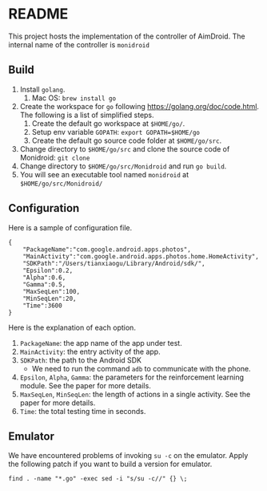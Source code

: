 # README


This project hosts the implementation of the controller of AimDroid.
The internal name of the controller is `monidroid`

## Build

1. Install `golang`.
    1. Mac OS: `brew install go`
2. Create the workspace for `go` following <https://golang.org/doc/code.html>. The following is a list of simplified steps.
    1. Create the default go workspace at `$HOME/go/`.
    2. Setup env variable `GOPATH`: `export GOPATH=$HOME/go`
    3. Create the default go source code folder at `$HOME/go/src`.
3. Change directory to `$HOME/go/src` and clone the source code of Monidroid: `git clone `
4. Change directory to `$HOME/go/src/Monidroid` and run `go build`.
5. You will see an executable tool named `monidroid` at `$HOME/go/src/Monidroid/`


## Configuration


Here is a sample of configuration file.

```
{
    "PackageName":"com.google.android.apps.photos",
    "MainActivity":"com.google.android.apps.photos.home.HomeActivity",
    "SDKPath":"/Users/tianxiaogu/Library/Android/sdk/",
    "Epsilon":0.2,
    "Alpha":0.6,
    "Gamma":0.5,
    "MaxSeqLen":100,
    "MinSeqLen":20,
    "Time":3600
}
```

Here is the explanation of each option.
1. `PackageName`: the app name of the app under test.
2. `MainActivity`: the entry activity of the app.
3. `SDKPath`: the path to the Android SDK
    * We need to run the command `adb` to communicate with the phone.
4. `Epsilon`, `Alpha`, `Gamma`: the parameters for the reinforcement learning module. See the paper for more details.
5. `MaxSeqLen`, `MinSeqLen`: the length of actions in a single activity. See the paper for more details.
6. `Time`: the total testing time in seconds.


## Emulator

We have encountered problems of invoking `su -c` on the emulator.
Apply the following patch if you want to build a version for emulator.

```
find . -name "*.go" -exec sed -i "s/su -c//" {} \;
```
